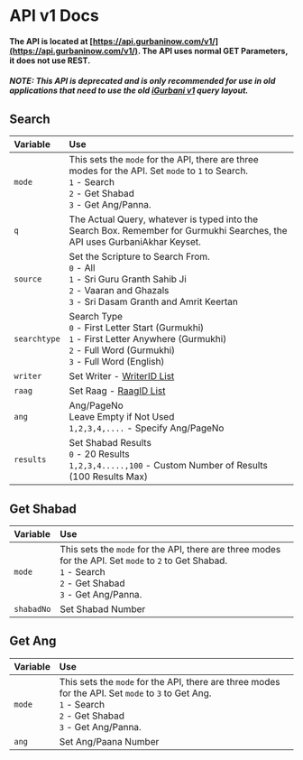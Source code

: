 # API v1 Docs

#### The API is located at [https://api.gurbaninow.com/v1/](https://api.gurbaninow.com/v1/). The API uses normal GET Parameters, it does not use REST.

##### NOTE: This API is deprecated and is only recommended for use in old applications that need to use the old [iGurbani v1](http://v1.igurbani.com/) query layout.

## Search

Variable|Use
:--|:--
`mode`|This sets the `mode` for the API, there are three modes for the API. Set `mode` to `1` to Search.<br> `1` - Search<br> `2` - Get Shabad<br> `3` - Get Ang/Panna.
`q`|The Actual Query, whatever is typed into the Search Box. Remember for Gurmukhi Searches, the API uses GurbaniAkhar Keyset.
`source`|Set the Scripture to Search From.<br>`0` - All<br> `1` - Sri Guru Granth Sahib Ji<br> `2` - Vaaran and Ghazals<br> `3` - Sri Dasam Granth and Amrit Keertan
`searchtype`   | Search Type<br> `0` - First Letter Start (Gurmukhi)<br> `1` - First Letter Anywhere (Gurmukhi)<br> `2` - Full Word (Gurmukhi)<br> `3` - Full Word (English)
`writer`|Set Writer - [WriterID List](https://github.com/GurbaniNow/gurbaninow-api/blob/master/WriterID.md)
`raag`|Set Raag - [RaagID List](https://github.com/GurbaniNow/gurbaninow-api/blob/master/RaagID.md) 
`ang`|Ang/PageNo<br>Leave Empty if Not Used<br> `1,2,3,4,....` - Specify Ang/PageNo
`results`|Set Shabad Results<br> `0` - 20 Results<br> `1,2,3,4.....,100` - Custom Number of Results (100 Results Max)

## Get Shabad

Variable|Use
:--|:--
`mode`|This sets the `mode` for the API, there are three modes for the API. Set `mode` to `2` to Get Shabad.<br> `1` - Search<br> `2` - Get Shabad<br> `3` - Get Ang/Panna.
`shabadNo`|Set Shabad Number

## Get Ang

Variable|Use
:--|:--
`mode`|This sets the `mode` for the API, there are three modes for the API. Set `mode` to `3` to Get Ang.<br> `1` - Search<br> `2` - Get Shabad<br> `3` - Get Ang/Panna.
`ang`|Set Ang/Paana Number
